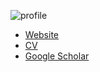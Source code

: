 
![profile](https://github.com/user-attachments/assets/e66cf842-b0ce-401f-8e30-a186a4dab142)


- [Website](https://rese1f.github.io)
- [CV](https://rese1f.github.io/assets/file/cv.pdf)  
- [Google Scholar](https://scholar.google.com/citations?user=SL--7UMAAAAJ&hl=en)  


<!-- <picture> -->
<!--   <source media="(prefers-color-scheme: dark)" srcset="https://raw.githubusercontent.com/rese1f/rese1f/output/github-contribution-grid-snake-dark.svg"> -->
<!--   <source media="(prefers-color-scheme: light)" srcset="https://raw.githubusercontent.com/rese1f/rese1f/output/github-contribution-grid-snake.svg"> -->
<!--   <img alt="github contribution grid snake animation" src="https://raw.githubusercontent.com/rese1f/rese1f/output/github-contribution-grid-snake.svg"> -->
<!-- </picture> -->

